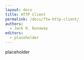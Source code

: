 ```yaml
---
layout: docs
title: HTTP Client
permalink: /docs/ftw-http-client/
authors:
  - Jack R. Dunaway
editors:
  - placeholder
---
```


placeholder
